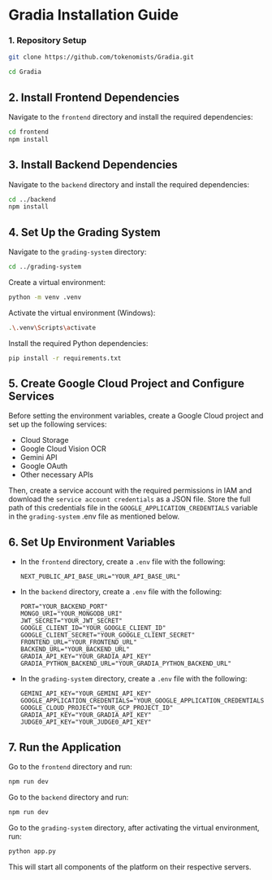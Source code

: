 # Gradia Installation Guide

### 1. Repository Setup
```bash
git clone https://github.com/tokenomists/Gradia.git

cd Gradia
```

## 2. Install Frontend Dependencies
Navigate to the `frontend` directory and install the required dependencies:
```bash
cd frontend
npm install
```

## 3. Install Backend Dependencies
Navigate to the `backend` directory and install the required dependencies:
```bash
cd ../backend
npm install
```

## 4. Set Up the Grading System
Navigate to the `grading-system` directory:
```bash
cd ../grading-system
```

Create a virtual environment:
```bash
python -m venv .venv
```
Activate the virtual environment (Windows):
```bash
.\.venv\Scripts\activate
```

Install the required Python dependencies:
```bash
pip install -r requirements.txt
```

## 5. Create Google Cloud Project and Configure Services
Before setting the environment variables, create a Google Cloud project and set up the following services:

- Cloud Storage
- Google Cloud Vision OCR
- Gemini API
- Google OAuth
- Other necessary APIs

Then, create a service account with the required permissions in IAM and download the `service account credentials` as a JSON file. Store the full path of this credentials file in the `GOOGLE_APPLICATION_CREDENTIALS` variable in the `grading-system` .env file as mentioned below.

## 6. Set Up Environment Variables
- In the `frontend` directory, create a `.env` file with the following:

    ```plaintext
    NEXT_PUBLIC_API_BASE_URL="YOUR_API_BASE_URL"
    ```
- In the `backend` directory, create a `.env` file with the following:

    ```plaintext
    PORT="YOUR_BACKEND_PORT"
    MONGO_URI="YOUR_MONGODB_URI"
    JWT_SECRET="YOUR_JWT_SECRET"
    GOOGLE_CLIENT_ID="YOUR_GOOGLE_CLIENT_ID"
    GOOGLE_CLIENT_SECRET="YOUR_GOOGLE_CLIENT_SECRET"
    FRONTEND_URL="YOUR_FRONTEND_URL"
    BACKEND_URL="YOUR_BACKEND_URL"
    GRADIA_API_KEY="YOUR_GRADIA_API_KEY"
    GRADIA_PYTHON_BACKEND_URL="YOUR_GRADIA_PYTHON_BACKEND_URL"
    ```
- In the `grading-system` directory, create a `.env` file with the following:
    ```plaintext
    GEMINI_API_KEY="YOUR_GEMINI_API_KEY"
    GOOGLE_APPLICATION_CREDENTIALS="YOUR_GOOGLE_APPLICATION_CREDENTIALS"
    GOOGLE_CLOUD_PROJECT="YOUR_GCP_PROJECT_ID"
    GRADIA_API_KEY="YOUR_GRADIA_API_KEY"
    JUDGE0_API_KEY="YOUR_JUDGE0_API_KEY"
    ```

## 7. Run the Application
Go to the `frontend` directory and run:
```bash
npm run dev
```

Go to the `backend` directory and run:
```bash
npm run dev
```

Go to the `grading-system` directory, after activating the virtual environment, run:
```bash
python app.py
```

This will start all components of the platform on their respective servers. 